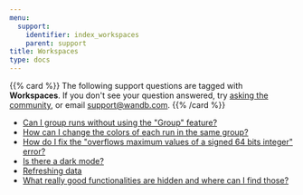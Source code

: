 ```yaml
---
menu:
  support:
    identifier: index_workspaces
    parent: support
title: Workspaces
type: docs
---
```


{{% card %}}
The following support questions are tagged with <b>Workspaces</b>. If you don't see 
your question answered, try [asking the community](https://community.wandb.ai/), 
or email [support@wandb.com](mailto:support@wandb.com).
{{% /card %}}

- [Can I group runs without using the "Group" feature?](group_runs_without_group_feature.md)
- [How can I change the colors of each run in the same group?](group_runs_custom_meter.md)
- [How do I fix the "overflows maximum values of a signed 64 bits integer" error?](overflows_maximum_values_error.md)
- [Is there a dark mode?](dark_mode.md)
- [Refreshing data](refreshing_data.md)
- [What really good functionalities are hidden and where can I find those?](functionalities_hidden_find.md)